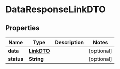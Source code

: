 

# DataResponseLinkDTO


## Properties

| Name | Type | Description | Notes |
|------------ | ------------- | ------------- | -------------|
|**data** | [**LinkDTO**](LinkDTO.md) |  |  [optional] |
|**status** | **String** |  |  [optional] |



